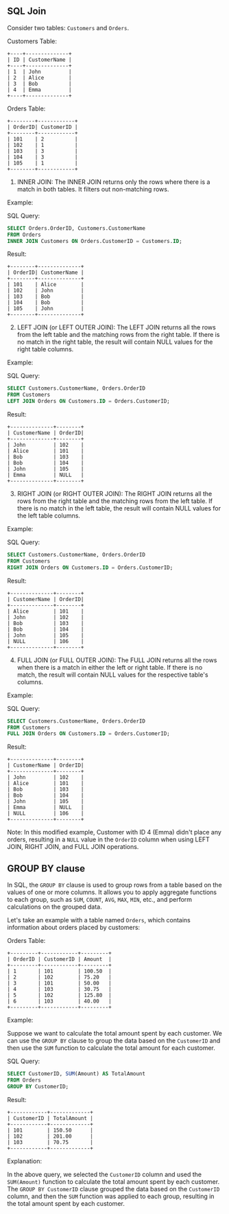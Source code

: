 
## SQL Join
Consider two tables: `Customers` and `Orders`.

Customers Table:
```
+----+--------------+
| ID | CustomerName |
+----+--------------+
| 1  | John         |
| 2  | Alice        |
| 3  | Bob          |
| 4  | Emma         |
+----+--------------+
```

Orders Table:
```
+--------+------------+
| OrderID| CustomerID |
+--------+------------+
| 101    | 2          |
| 102    | 1          |
| 103    | 3          |
| 104    | 3          |
| 105    | 1          |
+--------+------------+
```

1. INNER JOIN:
The INNER JOIN returns only the rows where there is a match in both tables. It filters out non-matching rows.

Example:

SQL Query:
```sql
SELECT Orders.OrderID, Customers.CustomerName
FROM Orders
INNER JOIN Customers ON Orders.CustomerID = Customers.ID;
```

Result:
```
+--------+--------------+
| OrderID| CustomerName |
+--------+--------------+
| 101    | Alice        |
| 102    | John         |
| 103    | Bob          |
| 104    | Bob          |
| 105    | John         |
+--------+--------------+
```

2. LEFT JOIN (or LEFT OUTER JOIN):
The LEFT JOIN returns all the rows from the left table and the matching rows from the right table. If there is no match in the right table, the result will contain NULL values for the right table columns.

Example:

SQL Query:
```sql
SELECT Customers.CustomerName, Orders.OrderID
FROM Customers
LEFT JOIN Orders ON Customers.ID = Orders.CustomerID;
```

Result:
```
+--------------+--------+
| CustomerName | OrderID|
+--------------+--------+
| John         | 102    |
| Alice        | 101    |
| Bob          | 103    |
| Bob          | 104    |
| John         | 105    |
| Emma         | NULL   |
+--------------+--------+
```

3. RIGHT JOIN (or RIGHT OUTER JOIN):
The RIGHT JOIN returns all the rows from the right table and the matching rows from the left table. If there is no match in the left table, the result will contain NULL values for the left table columns.

Example:

SQL Query:
```sql
SELECT Customers.CustomerName, Orders.OrderID
FROM Customers
RIGHT JOIN Orders ON Customers.ID = Orders.CustomerID;
```

Result:
```
+--------------+--------+
| CustomerName | OrderID|
+--------------+--------+
| Alice        | 101    |
| John         | 102    |
| Bob          | 103    |
| Bob          | 104    |
| John         | 105    |
| NULL         | 106    |
+--------------+--------+
```

4. FULL JOIN (or FULL OUTER JOIN):
The FULL JOIN returns all the rows when there is a match in either the left or right table. If there is no match, the result will contain NULL values for the respective table's columns.

Example:

SQL Query:
```sql
SELECT Customers.CustomerName, Orders.OrderID
FROM Customers
FULL JOIN Orders ON Customers.ID = Orders.CustomerID;
```

Result:
```
+--------------+--------+
| CustomerName | OrderID|
+--------------+--------+
| John         | 102    |
| Alice        | 101    |
| Bob          | 103    |
| Bob          | 104    |
| John         | 105    |
| Emma         | NULL   |
| NULL         | 106    |
+--------------+--------+
```

Note: In this modified example, Customer with ID 4 (Emma) didn't place any orders, resulting in a `NULL` value in the `OrderID` column when using LEFT JOIN, RIGHT JOIN, and FULL JOIN operations.

## GROUP BY clause
In SQL, the `GROUP BY` clause is used to group rows from a table based on the values of one or more columns. It allows you to apply aggregate functions to each group, such as `SUM`, `COUNT`, `AVG`, `MAX`, `MIN`, etc., and perform calculations on the grouped data.

Let's take an example with a table named `Orders`, which contains information about orders placed by customers:

Orders Table:
```
+---------+------------+---------+
| OrderID | CustomerID | Amount  |
+---------+------------+---------+
| 1       | 101        | 100.50  |
| 2       | 102        | 75.20   |
| 3       | 101        | 50.00   |
| 4       | 103        | 30.75   |
| 5       | 102        | 125.80  |
| 6       | 103        | 40.00   |
+---------+------------+---------+
```

Example:

Suppose we want to calculate the total amount spent by each customer. We can use the `GROUP BY` clause to group the data based on the `CustomerID` and then use the `SUM` function to calculate the total amount for each customer.

SQL Query:
```sql
SELECT CustomerID, SUM(Amount) AS TotalAmount
FROM Orders
GROUP BY CustomerID;
```

Result:
```
+------------+-------------+
| CustomerID | TotalAmount |
+------------+-------------+
| 101        | 150.50      |
| 102        | 201.00      |
| 103        | 70.75       |
+------------+-------------+
```

Explanation:

In the above query, we selected the `CustomerID` column and used the `SUM(Amount)` function to calculate the total amount spent by each customer. The `GROUP BY CustomerID` clause grouped the data based on the `CustomerID` column, and then the `SUM` function was applied to each group, resulting in the total amount spent by each customer.
